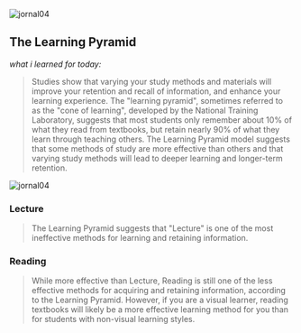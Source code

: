 ![jornal04](https://cdn.elearningindustry.com/wp-content/uploads/2015/11/pedagogy-vs-andragogy-in-elearning-can-you-tell-the-difference-1024x575.jpg)

## The Learning Pyramid
*what i learned for today:*
 

>Studies show that varying your study methods and materials will improve your retention and recall of information, and enhance your learning experience. The "learning pyramid", sometimes referred to as the "cone of learning", developed by the National Training Laboratory, suggests that most students only remember about 10% of what they read from textbooks, but retain nearly 90% of what they learn through teaching others. The Learning Pyramid model suggests that some methods of study are more effective than others and that varying study methods will lead to deeper learning and longer-term retention.

![jornal04](https://www.educationcorner.com/images/learning-pyramid2.jpg)

### Lecture

>The Learning Pyramid suggests that "Lecture" is one of the most ineffective methods for learning and retaining information. 

### Reading
>While more effective than Lecture, Reading is still one of the less effective methods for acquiring and retaining information, according to the Learning Pyramid. However, if you are a visual learner, reading textbooks will likely be a more effective learning method for you than for students with non-visual learning styles.
